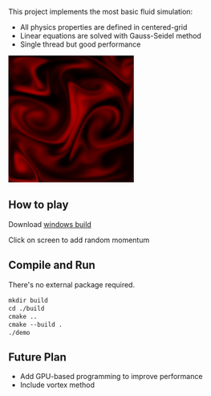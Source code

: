 This project implements the most basic fluid simulation:

- All physics properties are defined in centered-grid
- Linear equations are solved with Gauss-Seidel method
- Single thread but good performance

![thumbnail](thumbnail.png)

## How to play

Download [windows build](https://github.com/yoharol/Stable-Fluids/releases/tag/v1.0)

Click on screen to add random momentum

## Compile and Run

There's no external package required.

```shell
mkdir build
cd ./build
cmake ..
cmake --build .
./demo
```

## Future Plan

- Add GPU-based programming to improve performance
- Include vortex method

